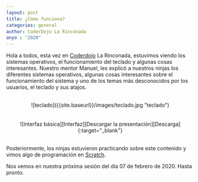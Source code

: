 ```yaml
---
layout: post
title: ¿Cómo funciona?
categories: general
author: CoderDojo La Rinconada
anyo : "2020"
---
```



Hola a todos, esta vez en [Coderdojo](https://coderdojo.com/es-ES) La Rinconada, estuvimos viendo los sistemas operativos, el funcionamiento del teclado y algunas cosas interesantes. Nuestro mentor Manuel, les explicó a nuestros ninjas los diferentes sistemas operativos, algunas cosas interesantes sobre el funcionamiento del sistema y uno de los temas más desconocidos por los usuarios, el teclado y sus atajos.

<br>
<span style="display:block;text-align:center">![teclado]({{site.baseurl}}/images/teclado.jpg "teclado")</span>
<br>

<br>
<span style="display:block;text-align:center">![Interfaz básica][Interfaz][Descargar la presentación][Descarga]{:target="_blank"}</span>
<br>


Posteriormente, los ninjas estuvieron practicando sobre este contenido y vimos algo de programación en [Scratch].

Nos vemos en nuestra próxima sesión del día 07 de febrero de 2020. Hasta pronto.
 

 [Scratch]:https://scratch.mit.edu/
 [Descarga]: https://drive.google.com/file/d/119PFaSwiqrC5tQ6YwSQpTTHu-eofvAhW/view?usp=sharing 
 [Interfaz]: /images/basica.png "Interfaz básica"



